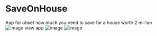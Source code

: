 # SaveOnHouse
App for ubset how much you need to save for a house worth 2 million
![image](https://user-images.githubusercontent.com/117850602/216813667-bfa334f2-52d9-4908-9894-1e27e0168318.png) view app
 ![image](https://user-images.githubusercontent.com/117850602/216813684-50c894d8-f5f2-4d0a-9ea8-99103c8244d7.png)
![image](https://user-images.githubusercontent.com/117850602/216813694-341bdb7f-a5d2-4eef-a370-201d1366d586.png)
